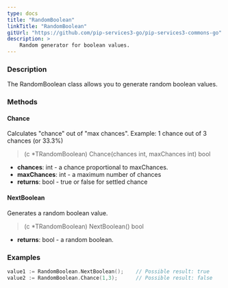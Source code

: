 ```yaml
---
type: docs
title: "RandomBoolean"
linkTitle: "RandomBoolean"
gitUrl: "https://github.com/pip-services3-go/pip-services3-commons-go"
description: >
    Random generator for boolean values.
---
```


### Description

The RandomBoolean class allows you to generate random boolean values.

### Methods

#### Chance
Calculates "chance" out of "max chances".
Example: 1 chance out of 3 chances (or 33.3%)

> (c *TRandomBoolean) Chance(chances int, maxChances int) bool

- **chances**: int - a chance proportional to maxChances.
- **maxChances**: int - a maximum number of chances
- **returns**: bool - true or false for settled chance

#### NextBoolean
Generates a random boolean value.

> (c *TRandomBoolean) NextBoolean() bool

- **returns**: bool - a random boolean.

### Examples

```go
value1 := RandomBoolean.NextBoolean();    // Possible result: true
value2 := RandomBoolean.Chance(1,3);      // Possible result: false

```
